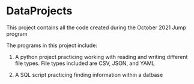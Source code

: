 # DataProjects

This project contains all the code created during the October 2021 Jump program

The programs in this project include:

1. A python project practicing working with reading and writing different file types.
File types included are CSV, JSON, and YAML

2. A SQL script practicing finding information within a datbase
